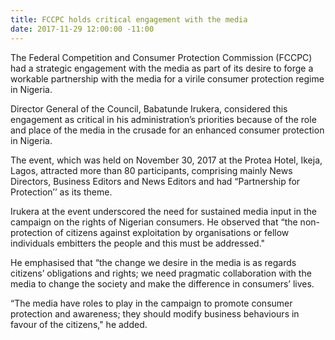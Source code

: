 ```yaml
---
title: FCCPC holds critical engagement with the media
date: 2017-11-29 12:00:00 -11:00
---
```


The Federal Competition and Consumer Protection Commission (FCCPC) had a strategic engagement with the media as part of its desire to forge a workable partnership with the media for a virile consumer protection regime in Nigeria.

Director General of the Council, Babatunde Irukera, considered this engagement as critical in his administration’s priorities because of the role and place of the media in the crusade for an enhanced consumer protection in Nigeria.

The event, which was held on November 30, 2017 at the Protea Hotel, Ikeja, Lagos, attracted more than 80 participants, comprising mainly News Directors, Business Editors and News Editors and had “Partnership for Protection’’ as its theme.

Irukera at the event underscored the need for sustained media input in the campaign on the rights of Nigerian consumers. He observed that “the non-protection of citizens against exploitation by organisations or fellow individuals embitters the people and this must be addressed."

He emphasised that “the change we desire in the media is as regards citizens’ obligations and rights; we need pragmatic collaboration with the media to change the society and make the difference in consumers’ lives.

“The media have roles to play in the campaign to promote consumer protection and awareness; they should modify business behaviours in favour of the citizens," he added.
